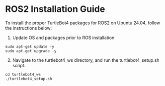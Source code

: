# ROS2 Installation Guide

To install the proper TurtleBot4 packages for ROS2 on Ubuntu 24.04, follow the instructions below:

1. Update OS and packages prior to ROS installation

```
sudo apt-get update -y
sudo apt-get upgrade -y
```

2. Navigate to the turtlebot4\_ws directory, and run the turtlebot4\_setup.sh script.

```
cd turtlebot4_ws
./turtlebot4_setup.sh
``` 
